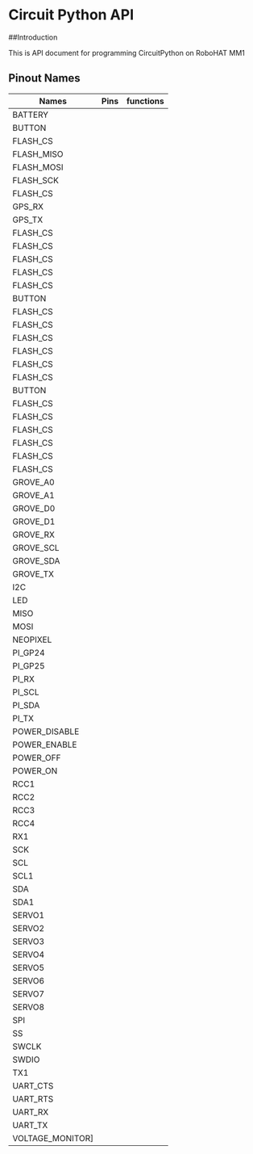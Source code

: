 # Circuit Python API


##Introduction

This is API document for programming CircuitPython on RoboHAT MM1

## Pinout Names

|  Names | Pins  |  functions |
|---     |---    |---         |
| BATTERY|   |   |
|  BUTTON |   |   |
|  FLASH_CS |   |   |
|  FLASH_MISO |   |   |
|  FLASH_MOSI |   |   |
|  FLASH_SCK |   |   |
|  FLASH_CS |   |   |
|  GPS_RX |   |   |
|  GPS_TX |   |   |
|  FLASH_CS |   |   |
|  FLASH_CS |   |   |
|  FLASH_CS |   |   |
|  FLASH_CS |   |   |
|  FLASH_CS |   |   |
|  BUTTON |   |   |
|  FLASH_CS |   |   |
|  FLASH_CS |   |   |
|  FLASH_CS |   |   |
|  FLASH_CS |   |   |
|  FLASH_CS |   |   |
|  FLASH_CS |   |   |
|  BUTTON |   |   |
|  FLASH_CS |   |   |
|  FLASH_CS |   |   |
|  FLASH_CS |   |   |
|  FLASH_CS |   |   |
|  FLASH_CS |   |   |
|  FLASH_CS |   |   |
|GROVE_A0|   |   |
|GROVE_A1|   |   |
|GROVE_D0|   |   |
|GROVE_D1|   |   |
|GROVE_RX|   |   |
|GROVE_SCL|   |   |
|GROVE_SDA|   |   |
|GROVE_TX|   |   |
|I2C|   |   |
|LED|   |   |
|MISO|   |   |
|MOSI|   |   |
|NEOPIXEL|   |   |
|PI_GP24|   |   |
|PI_GP25|   |   |
|PI_RX|   |   |
|PI_SCL|   |   |
|PI_SDA|   |   |
|PI_TX|   |   |
|POWER_DISABLE|   |   |
|POWER_ENABLE|   |   |
|POWER_OFF|   |   |
|POWER_ON|   |   |
|RCC1|   |   |
|RCC2|   |   |
|RCC3|   |   |
|RCC4|   |   |
|RX1|   |   |
|SCK|   |   |
|SCL|   |   |
|SCL1|   |   |
|SDA|   |   |
|SDA1|   |   |
|SERVO1|   |   |
|SERVO2|   |   |
|SERVO3|   |   |
|SERVO4|   |   |
|SERVO5|   |   |
|SERVO6|   |   |
|SERVO7|   |   |
|SERVO8|   |   |
|SPI|   |   |
|SS|   |   |
|SWCLK|   |   |
|SWDIO|   |   |
|TX1|   |   |
|UART_CTS|   |   |
|UART_RTS|   |   |
|UART_RX|   |   |
|UART_TX|   |   |
|VOLTAGE_MONITOR]
